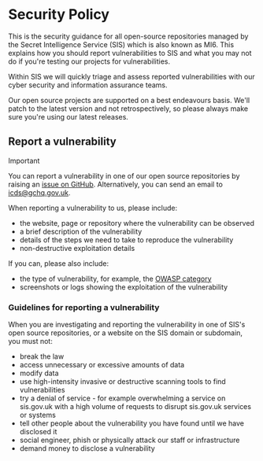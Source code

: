 # Security Policy

This is the security guidance for all open-source repositories managed by the Secret Intelligence Service (SIS) which is also known as MI6. This explains how you should report vulnerabilities to SIS and what you may not do if you're testing our projects for vulnerabilities.

Within SIS we will quickly triage and assess reported vulnerabilities with our cyber security and information assurance teams.

Our open source projects are supported on a best endeavours basis. We'll patch to the latest version and not retrospectively, so please always make sure you're using our latest releases.

## Report a vulnerability

> [!IMPORTANT]
You can report a vulnerability in one of our open source repositories by raising an [issue on GitHub](https://github.com/mi6/ic-ui-kit/issues). Alternatively, you can send an email to [icds@gchq.gov.uk](mailto:icds@gchq.gov.uk).

When reporting a vulnerability to us, please include:

- the website, page or repository where the vulnerability can be observed
- a brief description of the vulnerability
- details of the steps we need to take to reproduce the vulnerability
- non-destructive exploitation details

If you can, please also include:

- the type of vulnerability, for example, the [OWASP category](https://owasp.org/www-community/vulnerabilities/)
- screenshots or logs showing the exploitation of the vulnerability

### Guidelines for reporting a vulnerability

When you are investigating and reporting the vulnerability in one of SIS's open source repositories, or a website on the SIS domain or subdomain, you must not:

- break the law
- access unnecessary or excessive amounts of data
- modify data
- use high-intensity invasive or destructive scanning tools to find vulnerabilities
- try a denial of service - for example overwhelming a service on sis.gov.uk with a high volume of requests to disrupt sis.gov.uk services or systems
- tell other people about the vulnerability you have found until we have disclosed it
- social engineer, phish or physically attack our staff or infrastructure
- demand money to disclose a vulnerability

